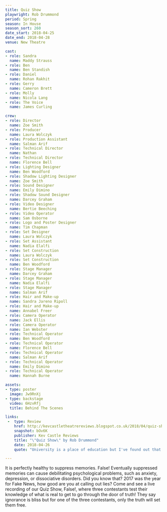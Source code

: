 ```yaml
---
title: Quiz Show
playwright: Rob Drummond
period: Spring
season: In House
season_sort: 260
date_start: 2018-04-25
date_end: 2018-04-28
venue: New Theatre

cast:
- role: Sandra
  name: Maddy Strauss
- role: Ben
  name: Ben Standish
- role: Daniel
  name: Rohan Rakhit
- role: Gerry
  name: Cameron Brett
- role: Molly
  name: Nicola Lang
- role: The Voice
  name: James Curling

crew:
- role: Director
  name: Zoe Smith 
- role: Producer
  name: Laura Wolczyk
- role: Production Assistant
  name: Salman Arif 
- role: Technical Director
  name: Nathan
- role: Technical Director
  name: Florence Bell
- role: Lighting Designer
  name: Ben Woodford
- role: Shadow Lighting Designer
  name: Zoe Smith
- role: Sound Designer
  name: Emily Dimino
- role: Shadow Sound Designer
  name: Darcey Graham
- role: Video Designer
  name: Bertie Beeching
- role: Video Operator
  name: Sam Osborne
- role: Logo and Poster Designer
  name: Tim Chapman
- role: Set Designer
  name: Laura Wolczyk
- role: Set Assistant
  name: Nadia Elalfi
- role: Set Construction
  name: Laura Wolczyk
- role: Set Construction
  name: Ben Woodford
- role: Stage Manager
  name: Darcey Graham
- role: Stage Manager
  name: Nadia Elalfi
- role: Stage Manager
  name: Salman Arif
- role: Hair and Make-up
  name: Sandra Jareno Ripoll
- role: Hair and Make-up
  name: Annabel Freer
- role: Camera Operator
  name: Jack Ellis
- role: Camera Operator
  name: Ian Webster
- role: Technical Operator
  name: Ben Woodford
- role: Technical Operator
  name: Florence Bell
- role: Technical Operator
  name: Salman Arif
- role: Technical Operator
  name: Emily Dimino
- role: Technical Operator
  name: Hannah Burne

assets:
- type: poster
  image: Jw9RnXj
- type: backstage
  video: 6HzvRfj
  title: Behind The Scenes

links:
 -  type: Review
    href: http://kevcastletheatrereviews.blogspot.co.uk/2018/04/quiz-show-by-rob-drummond-nottingham.html
    snapshot: bOv6K
    publisher: Kev Castle Reviews
    title: "\"Quiz Show\" by Rob Drummond"
    date: 2018-04-26
    quote: "University is a place of education but I've found out that my theatrical education has been expanded by talented groups like these with people who can fit in with any local theatre group and would be a boon to any production, be it in the spotlight or behind the scenes."

---
```


It is perfectly healthy to suppress memories. False! Eventually suppressed memories can cause debilitating psychological problems, such as anxiety, depression, or dissociative disorders. Did you know that? 2017 was the year for Fake News, how good are you at calling out lies? Come and see a live recording of our Quiz Show, False!, where three contestants test their knowledge of what is real to get to go through the door of truth! They say ignorance is bliss but for one of the three contestants, only the truth will set them free.
